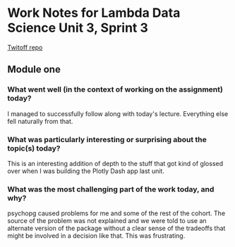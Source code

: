 # Work Notes for Lambda Data Science Unit 3, Sprint 3
[Twitoff repo](https://github.com/srfinley/twitoff)

## Module one

### What went well (in the context of working on the assignment) today?
I managed to successfully follow along with today's lecture. Everything else fell naturally from that.

### What was particularly interesting or surprising about the topic(s) today?
This is an interesting addition of depth to the stuff that got kind of glossed over when I was building the Plotly Dash app last unit.

### What was the most challenging part of the work today, and why?
psychopg caused problems for me and some of the rest of the cohort. The source of the problem was not explained and we were told to use an alternate version of the package without a clear sense of the tradeoffs that might be involved in a decision like that. This was frustrating.